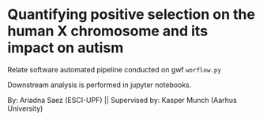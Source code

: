 # Quantifying positive selection on the human X chromosome and its impact on autism



Relate software automated pipeline conducted on gwf `worflow.py`

Downstream analysis is performed in jupyter notebooks.


By: Ariadna Saez (ESCI-UPF)    ||    Supervised by: Kasper Munch (Aarhus University)
